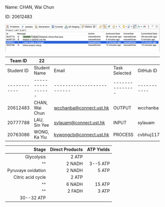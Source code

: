 Name: CHAN, Wai Chun 

ID: 20612483

![image](image.png)

| Team ID    | 22             |                         |               |           |           |
|------------|----------------|-------------------------|---------------|-----------|-----------|
| Student ID | Student Name   | Email                   | Task Selected | GitHub ID | Bramch ID |
|------------|----------------|-------------------------|---------------|-----------|-----------|
| 20612483   | CHAN, Wai Chun | wcchanba@connect.ust.hk | OUTPUT        | wcchanba  |           |
| 20777788   | LAU, Sin Yee   | sylauam@connect.ust.hk  | INPUT         | sylauam   |           |
| 20763086   | WONG, Ka Yiu   | kywongcb@connect.ust.hk | PROCESS       | cvbhuj117 |           |


|              Stage | Direct Products | ATP Yields |
| -----------------: | --------------: | ---------: |
|         Glycolysis |          2 ATP              ||
| ^^                 |          2 NADH |   3--5 ATP |
| Pyruvaye oxidation |          2 NADH |      5 ATP |
|  Citric acid cycle |          2 ATP              ||
| ^^                 |          6 NADH |     15 ATP |
| ^^                 |          2 FADH |      3 ATP |
|                               30--32 ATP        |||
